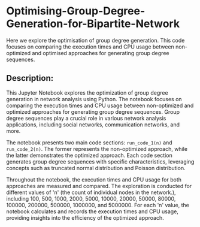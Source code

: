 # Optimising-Group-Degree-Generation-for-Bipartite-Network
Here we explore the optimisation of group degree generation. This code focuses on comparing the execution times and CPU usage between non-optimized and optimised approaches for generating group degree sequences.

## Description:
This Jupyter Notebook explores the optimization of group degree generation in network analysis using Python. The notebook focuses on comparing the execution times and CPU usage between non-optimized and optimized approaches for generating group degree sequences. Group degree sequences play a crucial role in various network analysis applications, including social networks, communication networks, and more.

The notebook presents two main code sections: `run_code_1(n)` and `run_code_2(n)`. The former represents the non-optimized approach, while the latter demonstrates the optimized approach. Each code section generates group degree sequences with specific characteristics, leveraging concepts such as truncated normal distribution and Poisson distribution.

Throughout the notebook, the execution times and CPU usage for both approaches are measured and compared. The exploration is conducted for different values of 'n' (the count of individual nodes in the network.), including 100, 500, 1000, 2000, 5000, 10000, 20000, 50000, 80000, 100000, 200000, 500000, 1000000, and 5000000. For each 'n' value, the notebook calculates and records the execution times and CPU usage, providing insights into the efficiency of the optimized approach.

